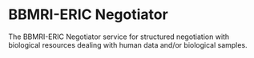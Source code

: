 # BBMRI-ERIC Negotiator
The BBMRI-ERIC Negotiator service for structured negotiation with biological resources dealing with human data and/or biological samples.
